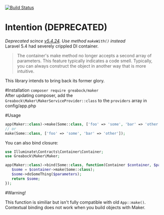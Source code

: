 
[![Build Status](https://travis-ci.org/greabock/maker.svg?branch=master)](https://travis-ci.org/greabock/maker)

# Intention (DEPRECATED)
*Deprecated scince [v5.4.24](https://github.com/laravel/framework/pull/19178). Use method `makeWith()` instead*   
Laravel 5.4 had severely crippled DI container.
> The container's make method no longer accepts a second array of parameters. This feature typically indicates a code smell. Typically, you can always construct the object in another way that is more intuitive.

This library intends to bring back its former glory.

#Installation
`composer require greabock/maker`  
After updating composer, add the `Greabock\Maker\MakerServiceProvider::class` to the `providers` array in config/app.php

#Usage
```php
app(Maker::class)->make(Some::class, ['foo' => 'some', 'bar' => 'other'])
// or
make(Some::class, ['foo' => 'some', 'bar' => 'other']);
```
You can also bind closure:
```php
use Illuminate\Contracts\Container\Container;
use Greabock\Maker\Maker;

app(Maker::class)->bind(Some::class, function(Container $container, $parameters){
   $some = $container->make(Some::class);
   $some->doSomeThing($parameters);
   return $some;
});
```
#Warning!

This function is similiar but isn't fully compatible with old `App::make()`. 
Contextual binding does not work when you build objects with Maker.






